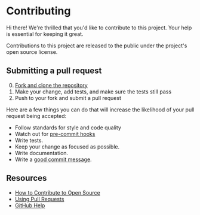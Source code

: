 # Contributing

Hi there! We're thrilled that you'd like to contribute to this project. Your help is essential for keeping it great.

Contributions to this project are released to the public under the project's open source license.

## Submitting a pull request

0. [Fork and clone the repository](https://docs.github.com/en/get-started/quickstart/fork-a-repo)
1. Make your change, add tests, and make sure the tests still pass
2. Push to your fork and submit a pull request

Here are a few things you can do that will increase the likelihood of your pull request being accepted:

- Follow standards for style and code quality
- Watch out for [pre-commit hooks](https://pre-commit.com)
- Write tests.
- Keep your change as focused as possible.
- Write documentation.
- Write a [good commit message](http://tbaggery.com/2008/04/19/a-note-about-git-commit-messages.html).

## Resources

- [How to Contribute to Open Source](https://opensource.guide/how-to-contribute/)
- [Using Pull Requests](https://help.github.com/articles/about-pull-requests/)
- [GitHub Help](https://help.github.com)

